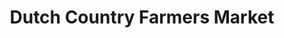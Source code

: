 ---
title: "Dutch Country Farmers Market"
url: /middletown/dutch-country-farmers-market/
shop: supermarket
---